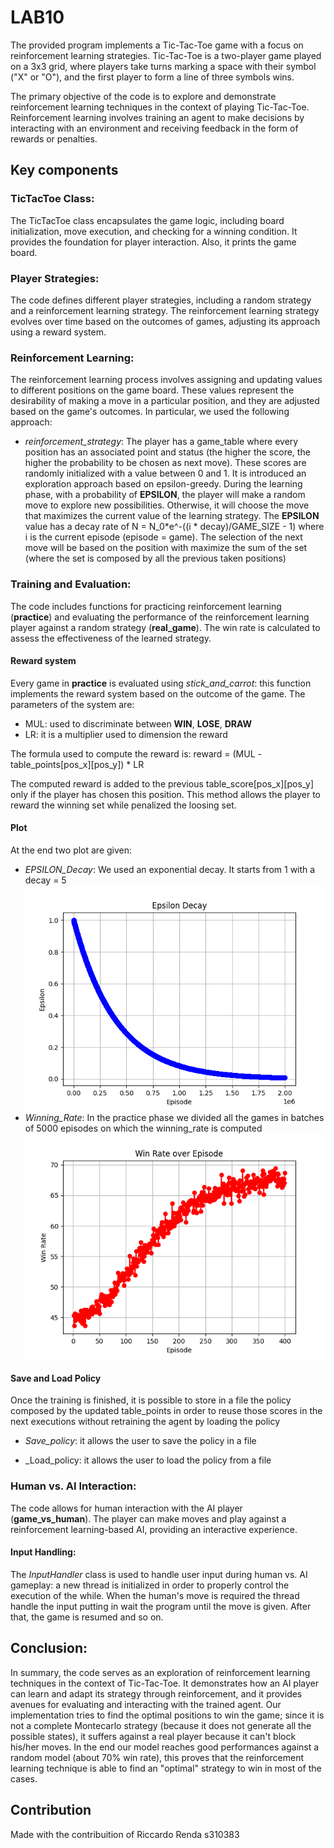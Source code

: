 # LAB10

The provided program implements a Tic-Tac-Toe game with a focus on reinforcement learning strategies. Tic-Tac-Toe is a two-player game played on a 3x3 grid, where players take turns marking a space with their symbol ("X" or "O"), and the first player to form a line of three symbols wins.

The primary objective of the code is to explore and demonstrate reinforcement learning techniques in the context of playing Tic-Tac-Toe. Reinforcement learning involves training an agent to make decisions by interacting with an environment and receiving feedback in the form of rewards or penalties.

## Key components

### TicTacToe Class:

The TicTacToe class encapsulates the game logic, including board initialization, move execution, and checking for a winning condition. It provides the foundation for player interaction. Also, it prints the game board.

### Player Strategies:

The code defines different player strategies, including a random strategy and a reinforcement learning strategy. The reinforcement learning strategy evolves over time based on the outcomes of games, adjusting its approach using a reward system.

### Reinforcement Learning:

The reinforcement learning process involves assigning and updating values to different positions on the game board. These values represent the desirability of making a move in a particular position, and they are adjusted based on the game's outcomes.
In particular, we used the following approach:
- _reinforcement_strategy_: The player has a game_table where every position has an associated point and status (the higher the score, the higher the probability to be chosen as next move). These scores are randomly initialized with a value between 0 and 1. It is introduced an exploration approach based on epsilon-greedy. During the learning phase, with a probability of **EPSILON**, the player will make a random move to explore new possibilities. Otherwise, it will choose the move that maximizes the current value of the learning strategy. The **EPSILON** value has a decay rate of N = N_0*e^-((i * decay)/GAME_SIZE - 1) where i is the current episode (episode = game). The selection of the next move will be based on the position with maximize the sum of the set (where the set is composed by all the previous taken positions)

### Training and Evaluation:

The code includes functions for practicing reinforcement learning (**practice**) and evaluating the performance of the reinforcement learning player against a random strategy (**real_game**). The win rate is calculated to assess the effectiveness of the learned strategy.

#### Reward system

Every game in **practice** is evaluated using _stick_and_carrot_: this function implements the reward system based on the outcome of the game.
The parameters of the system are:
- MUL: used to discriminate between **WIN**, **LOSE**, **DRAW**
- LR: it is a multiplier used to dimension the reward

The formula used to compute the reward is: reward = (MUL - table_points[pos_x][pos_y]) * LR

The computed reward is added to the previous table_score[pos_x][pos_y] only if the player has chosen this position. This method allows the player to reward the winning set while penalized the loosing set.

#### Plot

At the end two plot are given:
- _EPSILON_Decay_: We used an exponential decay. It starts from 1 with a decay = 5
![](https://github.com/AndreaSillano/Computational_Intelligence/blob/main/Labs/Lab10/images/EPSILON_DECAY.png)
- _Winning_Rate_: In the practice phase we divided all the games in batches of 5000 episodes on which the winning_rate is computed
![](https://github.com/AndreaSillano/Computational_Intelligence/blob/main/Labs/Lab10/images/WINNING%20RATE.png)

#### Save and Load Policy

Once the training is finished, it is possible to store in a file the policy composed by the updated table_points in order to reuse those scores in the next executions without retraining the agent by loading the policy

- _Save_policy_: it allows the user to save the policy in a file

- _Load_policy: it allows the user to load the policy from a file

### Human vs. AI Interaction:

The code allows for human interaction with the AI player (**game_vs_human**). The player can make moves and play against a reinforcement learning-based AI, providing an interactive experience.

#### Input Handling:

The _InputHandler_ class is used to handle user input during human vs. AI gameplay: a new thread is initialized in order to properly control the execution of the while. When the human's move is required the thread handle the input putting in wait the program until the move is given. After that, the game is resumed and so on.

## Conclusion:
In summary, the code serves as an exploration of reinforcement learning techniques in the context of Tic-Tac-Toe. It demonstrates how an AI player can learn and adapt its strategy through reinforcement, and it provides avenues for evaluating and interacting with the trained agent. Our implementation tries to find the optimal positions to win the game; since it is not a complete Montecarlo strategy (because it does not generate all the possible states), it suffers against a real player because it can't block his/her moves.
In the end our model reaches good performances against a random model (about 70% win rate), this proves that the reinforcement learning technique is able to find an "optimal" strategy to win in most of the cases.
## Contribution
Made with the contribuition of Riccardo Renda s310383

